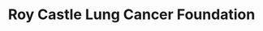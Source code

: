 ---
title: "Roy Castle Lung Cancer Foundation"
url: /chester/roy-castle-lung-cancer-foundation/
shop: Gebrauchtwaren
---